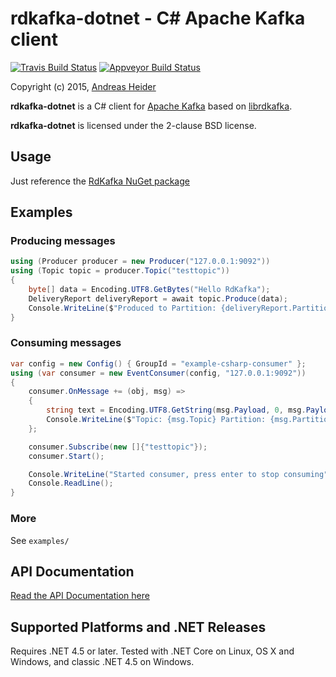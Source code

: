 rdkafka-dotnet - C# Apache Kafka client
=======================================

[![Travis Build Status](https://travis-ci.org/ah-/rdkafka-dotnet.svg?branch=master)](https://travis-ci.org/ah-/rdkafka-dotnet)
[![Appveyor Build Status](https://ci.appveyor.com/api/projects/status/github/ah-/rdkafka-dotnet?branch=master&svg=true)](https://ci.appveyor.com/project/ah-/rdkafka-dotnet)

Copyright (c) 2015, [Andreas Heider](mailto:andreas@heider.io)

**rdkafka-dotnet** is a C# client for [Apache Kafka](http://kafka.apache.org/) based on [librdkafka](https://github.com/edenhill/librdkafka).

**rdkafka-dotnet** is licensed under the 2-clause BSD license.

## Usage

Just reference the [RdKafka NuGet package](https://www.nuget.org/packages/RdKafka)

## Examples

### Producing messages

```cs
using (Producer producer = new Producer("127.0.0.1:9092"))
using (Topic topic = producer.Topic("testtopic"))
{
    byte[] data = Encoding.UTF8.GetBytes("Hello RdKafka");
    DeliveryReport deliveryReport = await topic.Produce(data);
    Console.WriteLine($"Produced to Partition: {deliveryReport.Partition}, Offset: {deliveryReport.Offset}");
}

```

### Consuming messages

```cs
var config = new Config() { GroupId = "example-csharp-consumer" };
using (var consumer = new EventConsumer(config, "127.0.0.1:9092"))
{
    consumer.OnMessage += (obj, msg) =>
    {
        string text = Encoding.UTF8.GetString(msg.Payload, 0, msg.Payload.Length);
        Console.WriteLine($"Topic: {msg.Topic} Partition: {msg.Partition} Offset: {msg.Offset} {text}");
    };

    consumer.Subscribe(new []{"testtopic"});
    consumer.Start();

    Console.WriteLine("Started consumer, press enter to stop consuming");
    Console.ReadLine();
}
```

### More

See `examples/`

## API Documentation

[Read the API Documentation here](https://ah-.github.io/rdkafka-dotnet/api/RdKafka.html)

## Supported Platforms and .NET Releases

Requires .NET 4.5 or later. Tested with .NET Core on Linux, OS X and Windows, and classic .NET 4.5 on Windows.
